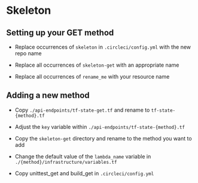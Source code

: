 # Skeleton

## Setting up your GET method

- Replace occurrences of `skeleton` in `.circleci/config.yml` with the new repo name

- Replace all occurrences of `skeleton-get` with an appropriate name

- Replace all occurrences of `rename_me` with your resource name

## Adding a new method

- Copy `./api-endpoints/tf-state-get.tf` and rename to `tf-state-{method}.tf`

- Adjust the `key` variable within `./api-endpoints/tf-state-{method}.tf`

- Copy the `skeleton-get` directory and rename to the method you want to add

- Change the default value of the `lambda_name` variable in `./{method}/infrastructure/variables.tf`


- Copy unittest_get and build_get in `.circleci/config.yml`

